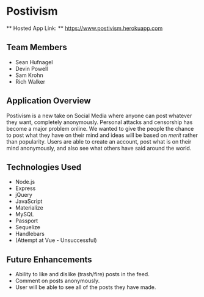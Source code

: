 # Postivism
** Hosted App Link: ** https://www.postivism.herokuapp.com

## Team Members
 - Sean Hufnagel
 - Devin Powell
 - Sam Krohn
 - Rich Walker

## Application Overview
Postivism is a new take on Social Media where anyone can post whatever they want, completely anonymously. Personal attacks and censorship has become a major problem online. We wanted to give the people the chance to post what they have on their mind and ideas will be based on _merit_ rather than popularity. Users are able to create an account, post what is on their mind anonymously, and also see what others have said around the world.

## Technologies Used
 - Node.js
 - Express
 - jQuery
 - JavaScript
 - Materialize
 - MySQL
 - Passport
 - Sequelize
 - Handlebars
 - (Attempt at Vue - Unsuccessful)

## Future Enhancements
 - Ability to like and dislike (trash/fire) posts in the feed.
 - Comment on posts anonymously.
 - User will be able to see all of the posts they have made.
 
